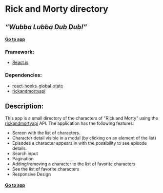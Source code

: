 # Rick and Morty directory

## _“Wubba Lubba Dub Dub!”_

#### [Go to app](https://rick-and-morty-directory.web.app/)

### Framework:
- [React.js](https://reactjs.org/)

### Dependencies:
- [react-hooks-global-state](https://github.com/dai-shi/react-hooks-global-state)
- [rickandmortyapi](https://rickandmortyapi.com/)

## Description:
This app is a small directory of the characters of "Rick and Morty" using the [rickandmortyapi](https://rickandmortyapi.com/) API.
The application has the following features:
- Screen with the list of characters.
- Character detail visible in a modal (by clicking on an element of the list)
- Episodes a character appears in with the possibility to see episode details.
- Search input
- Pagination
- Adding/removing a character to the list of favorite characters
- See the list of favorite characters
- Responsive Design

#### [Go to app](https://rick-and-morty-directory.web.app/)
